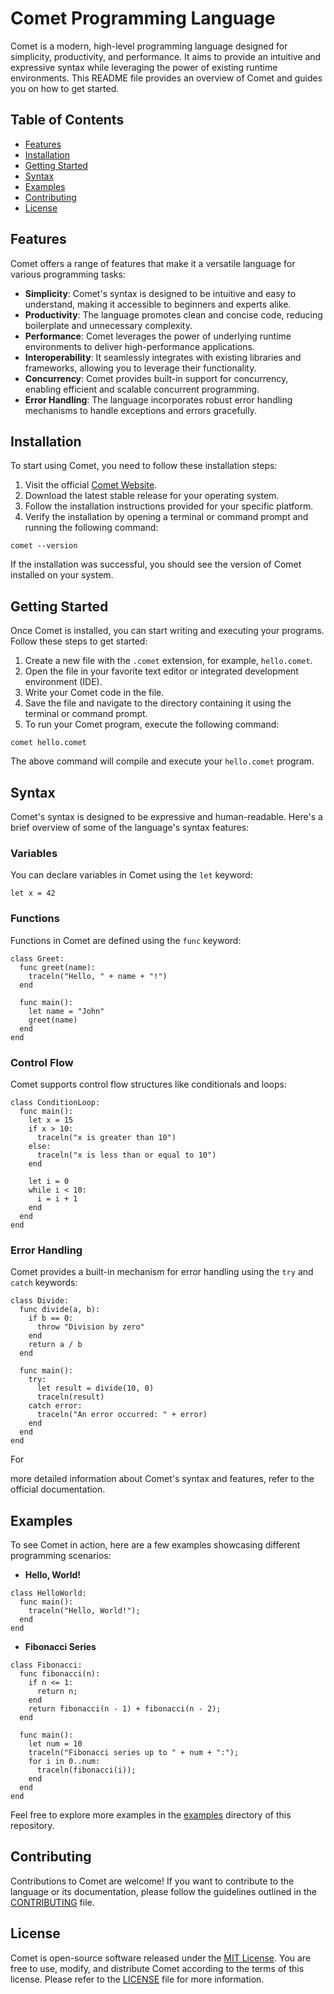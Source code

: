 # Comet Programming Language

Comet is a modern, high-level programming language designed for simplicity, productivity, and performance. It aims to provide an intuitive and expressive syntax while leveraging the power of existing runtime environments. This README file provides an overview of Comet and guides you on how to get started.

## Table of Contents
- [Features](#features)
- [Installation](#installation)
- [Getting Started](#getting-started)
- [Syntax](#syntax)
- [Examples](#examples)
- [Contributing](#contributing)
- [License](#license)

## Features

Comet offers a range of features that make it a versatile language for various programming tasks:

- **Simplicity**: Comet's syntax is designed to be intuitive and easy to understand, making it accessible to beginners and experts alike.
- **Productivity**: The language promotes clean and concise code, reducing boilerplate and unnecessary complexity.
- **Performance**: Comet leverages the power of underlying runtime environments to deliver high-performance applications.
- **Interoperability**: It seamlessly integrates with existing libraries and frameworks, allowing you to leverage their functionality.
- **Concurrency**: Comet provides built-in support for concurrency, enabling efficient and scalable concurrent programming.
- **Error Handling**: The language incorporates robust error handling mechanisms to handle exceptions and errors gracefully.

## Installation

To start using Comet, you need to follow these installation steps:

1. Visit the official [Comet Website](https://okuretakodimo.github.io/comet/).
2. Download the latest stable release for your operating system.
3. Follow the installation instructions provided for your specific platform.
4. Verify the installation by opening a terminal or command prompt and running the following command:

```shell
comet --version
```

If the installation was successful, you should see the version of Comet installed on your system.

## Getting Started

Once Comet is installed, you can start writing and executing your programs. Follow these steps to get started:

1. Create a new file with the `.comet` extension, for example, `hello.comet`.
2. Open the file in your favorite text editor or integrated development environment (IDE).
3. Write your Comet code in the file.
4. Save the file and navigate to the directory containing it using the terminal or command prompt.
5. To run your Comet program, execute the following command:

```shell
comet hello.comet
```

The above command will compile and execute your `hello.comet` program.

## Syntax

Comet's syntax is designed to be expressive and human-readable. Here's a brief overview of some of the language's syntax features:

### Variables

You can declare variables in Comet using the `let` keyword:

```comet
let x = 42
```

### Functions

Functions in Comet are defined using the `func` keyword:

```comet
class Greet:
  func greet(name):
    traceln("Hello, " + name + "!")
  end

  func main():
    let name = "John"
    greet(name)
  end
end
```

### Control Flow

Comet supports control flow structures like conditionals and loops:

```comet
class ConditionLoop:
  func main():
    let x = 15
    if x > 10:
      traceln("x is greater than 10")
    else:
      traceln("x is less than or equal to 10")
    end

    let i = 0
    while i < 10:
      i = i + 1
    end
  end
end
```

### Error Handling

Comet provides a built-in mechanism for error handling using the `try` and `catch` keywords:

```comet
class Divide:
  func divide(a, b):
    if b == 0:
      throw "Division by zero"
    end
    return a / b
  end

  func main():
    try:
      let result = divide(10, 0)
      traceln(result)
    catch error:
      traceln("An error occurred: " + error)
    end
  end
end
```

For

 more detailed information about Comet's syntax and features, refer to the official documentation.

## Examples

To see Comet in action, here are a few examples showcasing different programming scenarios:

- **Hello, World!**

```comet
class HelloWorld:
  func main():
    traceln("Hello, World!");
  end
end
```

- **Fibonacci Series**

```comet
class Fibonacci:
  func fibonacci(n):
    if n <= 1:
      return n;
    end
    return fibonacci(n - 1) + fibonacci(n - 2);
  end

  func main():
    let num = 10
    traceln("Fibonacci series up to " + num + ":");
    for i in 0..num:
      traceln(fibonacci(i));
    end
  end
end
```

Feel free to explore more examples in the [examples](./examples) directory of this repository.

## Contributing

Contributions to Comet are welcome! If you want to contribute to the language or its documentation, please follow the guidelines outlined in the [CONTRIBUTING](./CONTRIBUTING.md) file.

## License

Comet is open-source software released under the [MIT License](./LICENSE). You are free to use, modify, and distribute Comet according to the terms of this license. Please refer to the [LICENSE](./LICENSE) file for more information.
